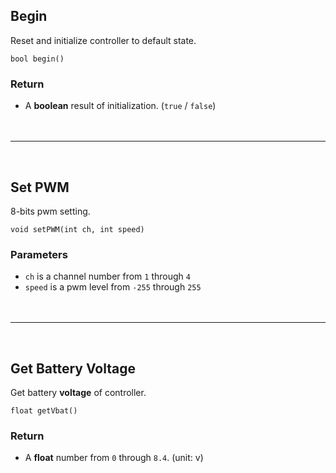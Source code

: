 ## Begin

Reset and initialize controller to default state.

```Arduino
bool begin()
```
### Return

- A **boolean** result of initialization. (`true` / `false`)
<br /><br /><br />
***
<br />

## Set PWM

8-bits pwm setting.

```Arduino
void setPWM(int ch, int speed)
```

### Parameters

- `ch` is a channel number from `1` through `4`
- `speed` is a pwm level from `-255` through `255`
<br /><br /><br />
***
<br />

## Get Battery Voltage

Get battery **voltage** of controller.

```Arduino
float getVbat()
```

### Return

- A **float** number from `0` through `8.4`. (unit: v)
